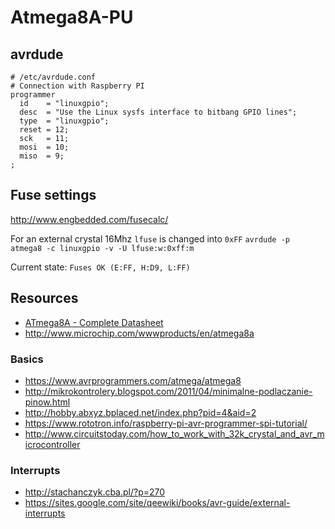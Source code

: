 # Atmega8A-PU

## avrdude
```
# /etc/avrdude.conf
# Connection with Raspberry PI
programmer
  id    = "linuxgpio";
  desc  = "Use the Linux sysfs interface to bitbang GPIO lines";
  type  = "linuxgpio";
  reset = 12;
  sck   = 11;
  mosi  = 10;
  miso  = 9;
;
```

## Fuse settings
http://www.engbedded.com/fusecalc/

For an external crystal 16Mhz ```lfuse``` is changed into ```0xFF```
```avrdude -p atmega8 -c linuxgpio -v -U lfuse:w:0xff:m```

Current state: ```Fuses OK (E:FF, H:D9, L:FF)```

## Resources
- [ATmega8A - Complete Datasheet](http://ww1.microchip.com/downloads/en/DeviceDoc/Microchip%208bit%20mcu%20AVR%20ATmega8A%20data%20sheet%2040001974A.pdf)
- http://www.microchip.com/wwwproducts/en/atmega8a
### Basics
- https://www.avrprogrammers.com/atmega/atmega8
- http://mikrokontrolery.blogspot.com/2011/04/minimalne-podlaczanie-pinow.html
- http://hobby.abxyz.bplaced.net/index.php?pid=4&aid=2
- https://www.rototron.info/raspberry-pi-avr-programmer-spi-tutorial/
- http://www.circuitstoday.com/how_to_work_with_32k_crystal_and_avr_microcontroller

### Interrupts
- http://stachanczyk.cba.pl/?p=270
- https://sites.google.com/site/qeewiki/books/avr-guide/external-interrupts